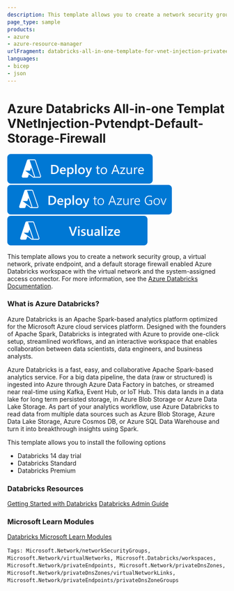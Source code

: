 ```yaml
---
description: This template allows you to create a network security group, a virtual network, private endpoint, and a default storage firewall enabled Azure Databricks workspace with the virtual network and the system-assigned access connector.
page_type: sample
products:
- azure
- azure-resource-manager
urlFragment: databricks-all-in-one-template-for-vnet-injection-privateendpoint-default-storage-firewall
languages:
- bicep
- json
---
```

# Azure Databricks All-in-one Templat VNetInjection-Pvtendpt-Default-Storage-Firewall

[![Deploy To Azure](https://raw.githubusercontent.com/Azure/azure-quickstart-templates/master/1-CONTRIBUTION-GUIDE/images/deploytoazure.svg?sanitize=true)](https://portal.azure.com/#create/Microsoft.Template/uri/https%3A%2F%2Fraw.githubusercontent.com%2FAzure%2Fazure-quickstart-templates%2Fmaster%2Fquickstarts%2Fmicrosoft.databricks%2Fdatabricks-all-in-one-template-for-vnet-injection-privateendpoint-default-storage-firewall%2Fazuredeploy.json)
[![Deploy To Azure US Gov](https://raw.githubusercontent.com/Azure/azure-quickstart-templates/master/1-CONTRIBUTION-GUIDE/images/deploytoazuregov.svg?sanitize=true)](https://portal.azure.us/#create/Microsoft.Template/uri/https%3A%2F%2Fraw.githubusercontent.com%2FAzure%2Fazure-quickstart-templates%2Fmaster%2Fquickstarts%2Fmicrosoft.databricks%2Fdatabricks-all-in-one-template-for-vnet-injection-privateendpoint-default-storage-firewall%2Fazuredeploy.json)
[![Visualize](https://raw.githubusercontent.com/Azure/azure-quickstart-templates/master/1-CONTRIBUTION-GUIDE/images/visualizebutton.svg?sanitize=true)](http://armviz.io/#/?load=https%3A%2F%2Fraw.githubusercontent.com%2FAzure%2Fazure-quickstart-templates%2Fmaster%2Fquickstarts%2Fmicrosoft.databricks%2Fdatabricks-all-in-one-template-for-vnet-injection-privateendpoint-default-storage-firewall%2Fazuredeploy.json)

This template allows you to create a network security group, a virtual network, private endpoint, and a default storage firewall enabled Azure Databricks workspace with the virtual network and the system-assigned access connector.
For more information, see the [Azure Databricks Documentation](https://docs.microsoft.com/azure/azure-databricks/).

### What is Azure Databricks?

Azure Databricks is an Apache Spark-based analytics platform optimized for the Microsoft Azure cloud services platform. Designed with the founders of Apache Spark, Databricks is integrated with Azure to provide one-click setup, streamlined workflows, and an interactive workspace that enables collaboration between data scientists, data engineers, and business analysts.

Azure Databricks is a fast, easy, and collaborative Apache Spark-based analytics service. For a big data pipeline, the data (raw or structured) is ingested into Azure through Azure Data Factory in batches, or streamed near real-time using Kafka, Event Hub, or IoT Hub. This data lands in a data lake for long term persisted storage, in Azure Blob Storage or Azure Data Lake Storage. As part of your analytics workflow, use Azure Databricks to read data from multiple data sources such as Azure Blob Storage, Azure Data Lake Storage, Azure Cosmos DB, or Azure SQL Data Warehouse and turn it into breakthrough insights using Spark.

This template allows you to install the following options

+ Databricks 14 day trial
+ Databricks Standard
+ Databricks Premium

### Databricks Resources

[Getting Started with Databricks](https://docs.microsoft.com/azure/databricks/getting-started/index)
[Databricks Admin Guide](https://docs.azuredatabricks.net/administration-guide/index.html)

### Microsoft Learn Modules

[Databricks Microsoft Learn Modules](https://docs.microsoft.com/learn/browse/?term=Databricks)

`Tags: Microsoft.Network/networkSecurityGroups, Microsoft.Network/virtualNetworks, Microsoft.Databricks/workspaces, Microsoft.Network/privateEndpoints, Microsoft.Network/privateDnsZones, Microsoft.Network/privateDnsZones/virtualNetworkLinks, Microsoft.Network/privateEndpoints/privateDnsZoneGroups`
